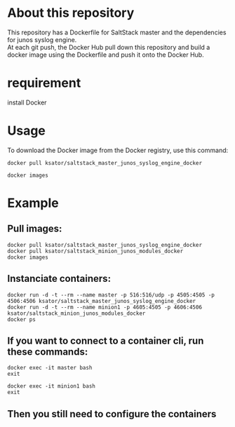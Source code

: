 # About this repository 
This repository has a Dockerfile for SaltStack master and the dependencies for junos syslog engine.  
At each git push, the Docker Hub pull down this repository and build a docker image using the Dockerfile and push it onto the Docker Hub.  

# requirement
install Docker

# Usage 
To download the Docker image from the Docker registry, use this command:
```
docker pull ksator/saltstack_master_junos_syslog_engine_docker
```
```
docker images
```
# Example  

## Pull images:
```
docker pull ksator/saltstack_master_junos_syslog_engine_docker
docker pull ksator/saltstack_minion_junos_modules_docker
docker images
```
## Instanciate containers: 
```
docker run -d -t --rm --name master -p 516:516/udp -p 4505:4505 -p 4506:4506 ksator/saltstack_master_junos_syslog_engine_docker
docker run -d -t --rm --name minion1 -p 4605:4505 -p 4606:4506 ksator/saltstack_minion_junos_modules_docker
docker ps
```

## If you want to connect to a container cli, run these commands:
```
docker exec -it master bash
exit
```
```
docker exec -it minion1 bash
exit
```
## Then you still need to configure the containers


